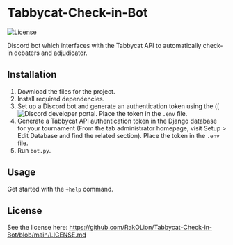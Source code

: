 # Tabbycat-Check-in-Bot
[![License](https://img.shields.io/badge/license-MIT-green)](LICENSE.md)

Discord bot which interfaces with the Tabbycat API to automatically check-in debaters and adjudicator.

## Installation
1. Download the files for the project.
2. Install required dependencies. 
3. Set up a Discord bot and generate an authentication token using the ([![Discord developer portal](https://discord.com/developers]). Place the token in the ```.env``` file. 
4. Generate a Tabbycat API authentication token in the Django database for your tournament (From the tab administrator homepage, visit Setup > Edit Database and find the related section). Place the token in the ```.env``` file. 
5. Run  ```bot.py```.

## Usage
Get started with the ```+help``` command.

## License
See the license here: https://github.com/RakOLion/Tabbycat-Check-in-Bot/blob/main/LICENSE.md
